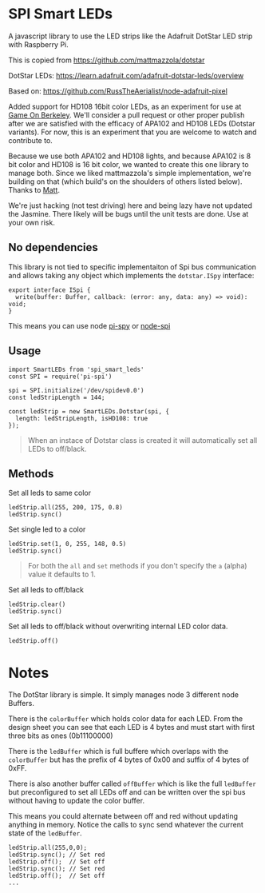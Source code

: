 # SPI Smart LEDs
A javascript library to use the LED strips like the Adafruit DotStar LED strip with Raspberry Pi. 

This is copied from https://github.com/mattmazzola/dotstar

DotStar LEDs: https://learn.adafruit.com/adafruit-dotstar-leds/overview

Based on: https://github.com/RussTheAerialist/node-adafruit-pixel

Added support for HD108 16bit color LEDs, as an experiment for use at [Game On Berkeley](https://www.gameonberkeley.com). We'll consider a pull request or other proper publish after we are satisfied with the efficacy of APA102 and HD108 LEDs (Dotstar variants). For now, this is an experiment that you are welcome to watch and contribute to.

Because we use both APA102 and HD108 lights, and because APA102 is 8 bit color and HD108 is 16 bit color, we wanted to create this one library to manage both. Since we liked mattmazzola's simple implementation, we're building on that (which build's on the shoulders of others listed below). Thanks to [Matt](https://github.com/mattmazzola).

We're just hacking (not test driving) here and being lazy have not updated the Jasmine. 
There likely will be bugs until the unit tests are done. Use at your own risk.

## No dependencies

This library is not tied to specific implementaiton of Spi bus communication and allows taking any object which implements the `dotstar.ISpy` interface:
```
export interface ISpi {
  write(buffer: Buffer, callback: (error: any, data: any) => void): void;
}
```

This means you can use node [pi-spy](https://github.com/natevw/pi-spi) or [node-spi](https://github.com/RussTheAerialist/node-spi)

## Usage

```
import SmartLEDs from 'spi_smart_leds'
const SPI = require('pi-spi')

spi = SPI.initialize('/dev/spidev0.0')
const ledStripLength = 144;

const ledStrip = new SmartLEDs.Dotstar(spi, {
  length: ledStripLength, isHD108: true
});
```

> When an instace of Dotstar class is created it will automatically set all LEDs to off/black.

## Methods

Set all leds to same color
```
ledStrip.all(255, 200, 175, 0.8)
ledStrip.sync()
```

Set single led to a color
```
ledStrip.set(1, 0, 255, 148, 0.5)
ledStrip.sync()
```

> For both the `all` and `set` methods if you don't specify the `a` (alpha) value it defaults to 1.


Set all leds to off/black
```
ledStrip.clear()
ledStrip.sync()
```

Set all leds to off/black without overwriting internal LED color data.
```
ledStrip.off()
```

# Notes
The DotStar library is simple. It simply manages node 3 different node Buffers.

There is the `colorBuffer` which holds color data for each LED.  From the design sheet you can see that each LED is 4 bytes and must start with first three bits as ones (0b11100000)

There is the `ledBuffer` which is full buffere which overlaps with the `colorBuffer` but has the prefix of 4 bytes of 0x00 and suffix of 4 bytes of 0xFF.

There is also another buffer called `offBuffer` which is like the full `ledBuffer` but preconfigured to set all LEDs off and can be written over the spi bus without having to update the color buffer.

This means you could alternate between off and red without updating anything in memory. Notice the calls to sync send whatever the current state of the `ledBuffer`.

```
ledStrip.all(255,0,0);
ledStrip.sync(); // Set red
ledStrip.off();  // Set off
ledStrip.sync(); // Set red
ledStrip.off();  // Set off
...
```

